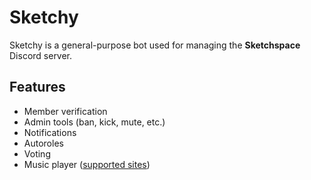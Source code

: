 # Sketchy

Sketchy is a general-purpose bot used for managing the **Sketchspace** Discord server.

## Features

- Member verification
- Admin tools (ban, kick, mute, etc.)
- Notifications
- Autoroles
- Voting
- Music player ([supported sites](https://github.com/yt-dlp/yt-dlp/tree/master/yt_dlp/extractor))